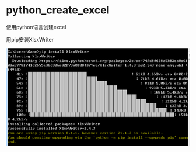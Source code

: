 # python_create_excel
使用python语言创建excel

用pip安装XlsxWriter

![Image text](https://github.com/zhaizhailand/python_create_excel/blob/main/installXlsxWriter.png)

